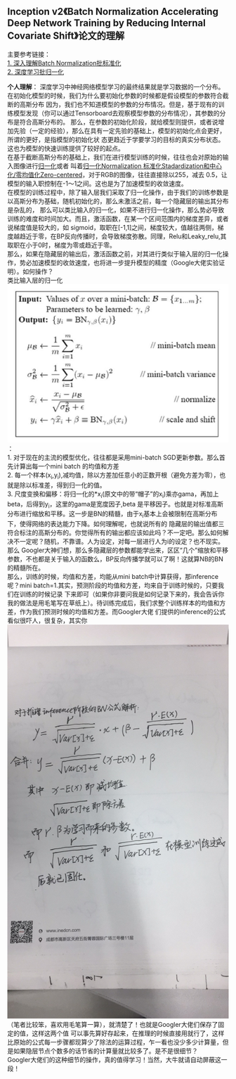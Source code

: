 ## Inception v2《Batch Normalization Accelerating Deep Network Training by Reducing Internal Covariate Shift》论文的理解   

主要参考链接：  
[1. 深入理解Batch Normalization批标准化](https://www.cnblogs.com/guoyaohua/p/8724433.html)  
[2. 深度学习批归一化](https://www.cnblogs.com/skyfsm/p/8453498.html)  

**个人理解**：
    深度学习中神经网络模型学习的最终结果就是学习数据的一个分布。在初始化模型的时候，我们为什么要初始化参数的时候都是假设模型的参数符合截断的高斯分布
    因为，我们也不知道模型的参数的分布情况。但是，基于现有的训练模型发现（你可以通过Tensorboard去观察模型参数的分布情况），其参数的分布是符合高斯分布的。
    那么，在参数的初始化阶段，就给模型则提供，或者说增加先验（一定的经验），那么在具有一定先验的基础上，模型的初始化点会更好，所谓的更好，是指模型的初始化状
    态更趋近于学要学习的目标的真实分布状态。这也为模型的快速训练提供了较好的起点。  
    在基于截断高斯分布的基础上，我们在进行模型训练的时候，往往也会对原始的输入图像进行[归一化](https://blog.csdn.net/zenghaitao0128/article/details/78361038)或者
    叫着[归一化Normalization 标准化Stadardization和中心化/零均值化Zero-centered](https://www.jianshu.com/p/95a8f035c86c)，对于RGB的图像，往往直接除以255，减去
    0.5，让模型的输入职控制在-1～1之间。这也是为了加速模型的收敛速度。  
    在模型的训练过程中，除了输入层我们采取了归一化操作，由于我们的训练参数是以高斯分布为基础，随机初始化的，那么未激活之前，每一个隐藏层的输出其分布是杂乱的，
    那么可以类比输入的归一化，如果不进行归一化操作，那么势必导致训练的难度和时间加大。而且，激活函数，在某一个区间范围内的梯度差异，或者说梯度值是较大的，如
    sigmoid，取职在[-1,1]之间，梯度较大，值越往两侧，梯度越趋近于零，在BP反向传播时，会导致梯度弥散。同理，Relu和Leaky_relu,其取职在小于0时，梯度为零或趋近于零。  
    那么，如果在隐藏层的输出后，激活函数之前，对其进行类似于输入层的归一化操作，势必加速模型的收敛速度，也将进一步提升模型的精度（Google大佬实验证明）。如何操作？  
    类比输入层的归一化![BN算法流程](./BN.jpg)：  
    1. 对于现在的主流的模型优化，往往都是采用mini-batch SGD更新参数。那么首先计算出每一个mini batch 的均值和方差  
    2. 每一个样本(x<sub>i</sub>,y<sub>i</sub>),减均值，除以方差加任意小的正数开根（避免方差为零），也就是除以标准差，得到归一化的值。  
    3. 尺度变换和偏移：将归一化的*x<sub>i</sub>(原文中的带“帽子”的x<sub>i</sub>)乘亦gama，再加上beta，后得到y<sub>i</sub>，这里的gama是宽度因子,beta
    是平移因子。也就是对标准高斯分布进行缩放和平移。这一步是BN的精髓，由于x<sub>i</sub>基本上会被限制在高斯分布下，使得网络的表达能力下降。如何理解呢，也就说所有的
    隐藏层的输出值都三符合标注的高斯分布的。你觉得所有的输出都应该如此吗？不一定吧。那么如何解决不一定呢？随机，不靠谱。人为设定，对每一层进行人为i的设定？也不现实。那么
    Googler大神们想，那么多隐藏层的参数都能学出来，区区“几个”缩放和平移参数，不也都是关于输入的函数么，BP反向传播学就可以了啊！这就算NB的BN的精髓所在。  
    那么，训练的时候，均值和方差，均能从mini batch中计算获得，那inference呢？mini batch=1.其实，预测阶段的均值和方差，均来自于训练时候的，只要我们在训练的时候记录
    下来即可（如果你非要问我是如何记录下来的，我会告诉你我的做法是用毛笔写在草纸上）。待训练完成后，我们求整个训练样本的均值和方差，作为我们预测时候的均值和方差。而Googler大佬
    们提供的inference的公式看似很吓人，很复杂，其实你![动动笔](./BN_inference.jpg)（笔者比较笨，喜欢用毛笔算一算），就清楚了！也就是Googler大佬们保存了固定的值，这样这两个值
    可以事先算好存起来，在推理的时候直接用就行了，这样比原始的公式每一步骤都现算少了除法的运算过程，乍一看也没少多少计算量，但是如果隐层节点个数多的话节省的计算量就比较多了。是不是很细节？  
    Googler大佬们的这种细节的操作，真的值得学习！当然，大牛就请自动屏蔽这一段！
    
